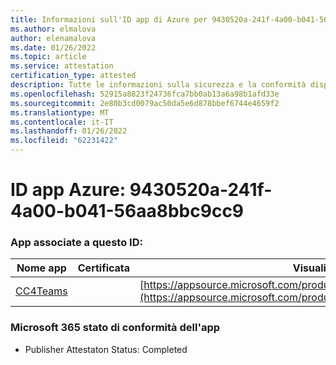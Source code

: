 ```yaml
---
title: Informazioni sull'ID app di Azure per 9430520a-241f-4a00-b041-56aa8bbc9cc9
ms.author: elmalova
author: elenamalova
ms.date: 01/26/2022
ms.topic: article
ms.service: attestation
certification_type: attested
description: Tutte le informazioni sulla sicurezza e la conformità disponibili per 9430520a-241f-4a00-b041-56aa8bbc9cc9.
ms.openlocfilehash: 52915a8823f24736fca7bb0ab13a6a98b1afd33e
ms.sourcegitcommit: 2e80b3cd0079ac50da5e6d878bbef6744e4659f2
ms.translationtype: MT
ms.contentlocale: it-IT
ms.lasthandoff: 01/26/2022
ms.locfileid: "62231422"
---
```

# <a name="azure-app-id-9430520a-241f-4a00-b041-56aa8bbc9cc9"></a>ID app Azure: 9430520a-241f-4a00-b041-56aa8bbc9cc9


### <a name="apps-associated-with-this-id"></a>App associate a questo ID:
| **Nome app** | **Certificata** | **Visualizzazione in AppSource** |
|--------------|---------------|-----------------------|
| [CC4Teams](https://docs.microsoft.com/microsoft-365-app-certification/forward/contactcenter4all1634641680587.cc4all_01) |  | [https://appsource.microsoft.com/product/office/contactcenter4all1634641680587.cc4all_01](https://appsource.microsoft.com/product/office/contactcenter4all1634641680587.cc4all_01) |

### <a name="microsoft-365-app-compliance-status"></a>Microsoft 365 stato di conformità dell'app
- Publisher Attestaton Status: Completed
